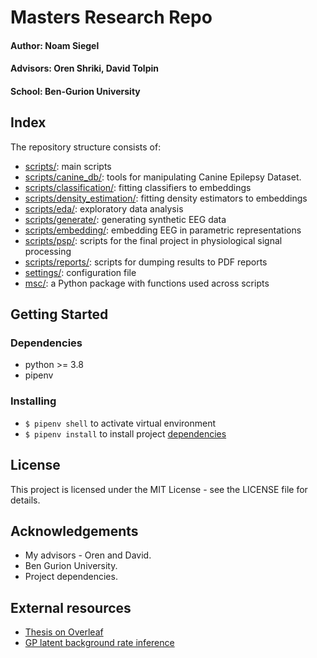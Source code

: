 # Masters Research Repo

#### Author: Noam Siegel
#### Advisors: Oren Shriki, David Tolpin
#### School: Ben-Gurion University


## Index
The repository structure consists of:

* [scripts/](scripts/): main scripts
* [scripts/canine_db/](scripts/canine_db/): tools for manipulating Canine Epilepsy Dataset.
* [scripts/classification/](scripts/classification/): fitting classifiers to embeddings
* [scripts/density_estimation/](scripts/density_estimation/): fitting density estimators to embeddings
* [scripts/eda/](scripts/eda/): exploratory data analysis
* [scripts/generate/](scripts/generate/): generating synthetic EEG data
* [scripts/embedding/](scripts/embedding/): embedding EEG in parametric representations
* [scripts/psp/](scripts/psp/): scripts for the final project in physiological signal processing
* [scripts/reports/](scripts/reports/): scripts for dumping results to PDF reports
* [settings/](settings/): configuration file
* [msc/](msc/): a Python package with functions used across scripts


## Getting Started
### Dependencies

* python >= 3.8
* pipenv

### Installing

* `$ pipenv shell` to activate virtual environment
* `$ pipenv install` to install project [dependencies](Pipfile)

## License
This project is licensed under the MIT License - see the LICENSE file for details.

## Acknowledgements

* My advisors - Oren and David.
* Ben Gurion University.
* Project dependencies.

## External resources
* [Thesis on Overleaf](https://www.overleaf.com/project/624953592e0ec36e1eeae25d)
* [GP latent background rate inference](https://colab.research.google.com/drive/1W0t-_e1iDmoNV8bPxBeQRfYQ1IdQLIuc?usp=sharing)